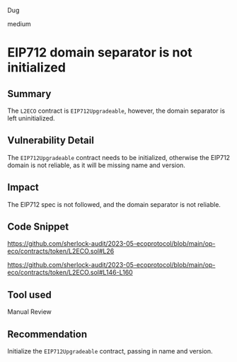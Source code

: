 Dug

medium

# EIP712 domain separator is not initialized

## Summary

The `L2ECO` contract is `EIP712Upgradeable`, however, the domain separator is left uninitialized.

## Vulnerability Detail

The `EIP712Upgradeable` contract needs to be initialized, otherwise the EIP712 domain is not reliable, as it will be missing name and version.

## Impact
 
The EIP712 spec is not followed, and the domain separator is not reliable.

## Code Snippet

https://github.com/sherlock-audit/2023-05-ecoprotocol/blob/main/op-eco/contracts/token/L2ECO.sol#L26

https://github.com/sherlock-audit/2023-05-ecoprotocol/blob/main/op-eco/contracts/token/L2ECO.sol#L146-L160

## Tool used

Manual Review

## Recommendation

Initialize the `EIP712Upgradeable` contract, passing in name and version.
